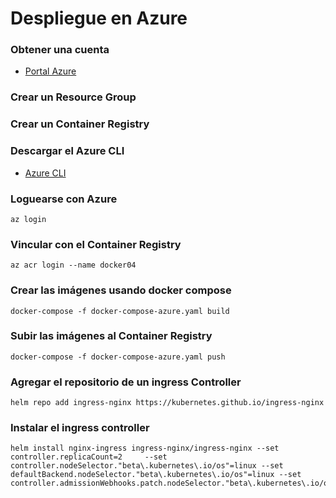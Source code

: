 # Despliegue en Azure

### Obtener una cuenta

- [Portal Azure](https://portal.azure.com)

### Crear un Resource Group

### Crear un Container Registry

### Descargar el Azure CLI

- [Azure CLI](https://docs.microsoft.com/en-us/cli/azure/install-azure-cli-windows?tabs=azure-cli)

### Loguearse con Azure

```
az login
```

### Vincular con el Container Registry

```
az acr login --name docker04
```

### Crear las imágenes usando docker compose

```
docker-compose -f docker-compose-azure.yaml build
```

### Subir las imágenes al Container Registry

```
docker-compose -f docker-compose-azure.yaml push
```

### Agregar el repositorio de un ingress Controller

```
helm repo add ingress-nginx https://kubernetes.github.io/ingress-nginx
```

### Instalar el ingress controller

```
helm install nginx-ingress ingress-nginx/ingress-nginx --set controller.replicaCount=2     --set controller.nodeSelector."beta\.kubernetes\.io/os"=linux --set defaultBackend.nodeSelector."beta\.kubernetes\.io/os"=linux --set controller.admissionWebhooks.patch.nodeSelector."beta\.kubernetes\.io/os"=linux
```
